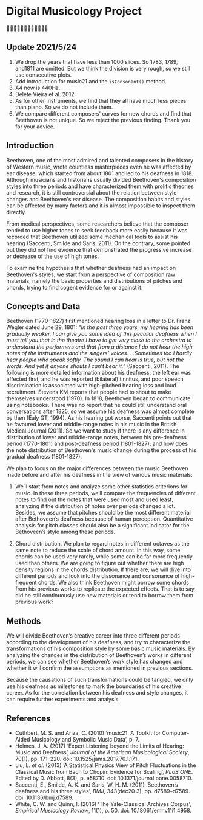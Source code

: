 # Digital Musicology Project

🎵💃🎵💃🎵💃🎵💃🎵💃🎵💃

## Update 2021/5/24

1. We drop the years that have less than 1000 slices. So 1783, 1789, and1811 are omitted. But we think the division is very rough, so we still use consecutive plots. 
2. Add introduction for music21 and the `isConsonant()` method.
3. A4 now is 440Hz.
6. Delete Vieira et al. 2012
7. As for other instruments, we find that they all have much less pieces than piano. So we do not include them. 
8. We compare different composers' curves for new chords and find that Beethoven is not unique. So we reject the previous finding. Thank you for your advice.  

## Introduction

Beethoven, one of the most admired and talented composers in the history of Western music, wrote countless masterpieces even he was affected by ear disease, which started from about 1801 and led to his deafness in 1818. Although musicians and historians usually divided Beethoven's composition styles into three periods and have characterized them with prolific theories and research, it is still controversial about the relation between style changes and Beethoven's ear disease. The composition habits and styles can be affected by many factors and it is almost impossible to inspect them directly. 

From medical perspectives, some researchers believe that the composer tended to use higher tones to seek feedback more easily because it was recorded that Beethoven utilized some mechanical tools to assist his hearing (Saccenti, Smilde and Saris, 2011). On the contrary, some pointed out they did not find evidence that demonstrated the progressive increase or decrease of the use of high tones.

To examine the hypothesis that whether deafness had an impact on Beethoven's styles, we start from a perspective of composition raw materials, namely the basic properties and distributions of pitches and chords, trying to find cogent evidence for or against it. 

## Concepts and Data 

Beethoven (1770-1827) first mentioned hearing loss in a letter to Dr. Franz Wegler dated June 29, 1801: "*In the past three years, my hearing has been gradually weaker. I can give you some idea of this peculiar deafness when I must tell you that in the theatre I have to get very close to the orchestra to understand the performers and that from a distance I do not hear the high notes of the instruments and the singers’ voices. . .Sometimes too I hardly hear people who speak softly. The sound I can hear is true, but not the words. And yet if anyone shouts I can’t bear it.*” (Saccenti, 2011). The following is more detailed information about his deafness: the left ear was affected first, and he was reported (bilateral) tinnitus, and poor speech discrimination is associated with high-pitched hearing loss and loud recruitment. Stevens KM reports that people had to shout to make themselves understood (1970). In 1818, Beethoven began to communicate using notebooks. There was no report that he could still understand oral conversations after 1825, so we assume his deafness was almost complete by then (Ealy GT, 1994). As his hearing got worse, Saccenti points out that he favoured lower and middle-range notes in his music in the British Medical Journal (2011). So we want to study if there is any difference in distribution of lower and middle-range notes, between his pre-deafness period (1770-1801) and post-deafness period (1801-1827); and how does the note distribution of Beethoven's music change during the process of his gradual deafness (1801-1827).

We plan to focus on the major differences between the music Beethoven made before and after his deafness in the view of various music materials: 

1) We’ll start from notes and analyze some other statistics criterions for music. In these three periods, we’ll compare the frequencies of different notes to find out the notes that were used most and used least, analyzing if the distribution of notes over periods changed a lot. Besides, we assume that pitches should be the most different material after Bethoveen’s deafness because of human perception. Quantitative analysis for pitch classes should also be a significant indicator for the Bethoveen’s style among these periods.

2) Chord distribution. We plan to regard notes in different octaves as the same note to reduce the scale of chord amount. In this way, some chords can be used very rarely, while some can be far more frequently used than others. We are going to figure out whether there are high density regions in the chords distribution. If there are, we will dive into different periods and look into the dissonance and consonance of high-frequent chords. We also think Beethoven might borrow some chords from his previous works to replicate the expected effects. That is to say, did he still continuously use new materials or tend to borrow them from previous work? 


## Methods

We will divide Beethoven’s creative career into three different periods according to the development of his deafness, and try to characterize the transformations of his composition style by some basic music materials. By analyzing the changes in the distribution of Beethoven’s works in different periods, we can see whether Beethoven’s work style has changed and whether it will confirm the assumptions as mentioned in previous sections. 

Because the causations of such transformations could be tangled, we only use his deafness as milestones to mark the boundaries of his creative career. As for the correlation between his deafness and style changes, it can require further experiments and analysis. 

## References

 - Cuthbert, M. S. and Ariza, C. (2010) ‘music21: A Toolkit for Computer-Aided Musicology and Symbolic Music Data’, p. 7.
 - Holmes, J. A. (2017) ‘Expert Listening beyond the Limits of Hearing: Music and Deafness’, *Journal of the American Musicological Society*, 70(1), pp. 171–220. doi: 10.1525/jams.2017.70.1.171.
 - Liu, L. *et al.* (2013) ‘A Statistical Physics View of Pitch Fluctuations in the Classical Music from Bach to Chopin: Evidence for Scaling’, *PLoS ONE*. Edited by D. Abbott, 8(3), p. e58710. doi: 10.1371/journal.pone.0058710.
 - Saccenti, E., Smilde, A. K. and Saris, W. H. M. (2011) ‘Beethoven’s deafness and his three styles’, *BMJ*, 343(dec20 3), pp. d7589–d7589. doi: 10.1136/bmj.d7589.
 - White, C. W. and Quinn, I. (2016) ‘The Yale-Classical Archives Corpus’, *Empirical Musicology Review*, 11(1), p. 50. doi: 10.18061/emr.v11i1.4958.
